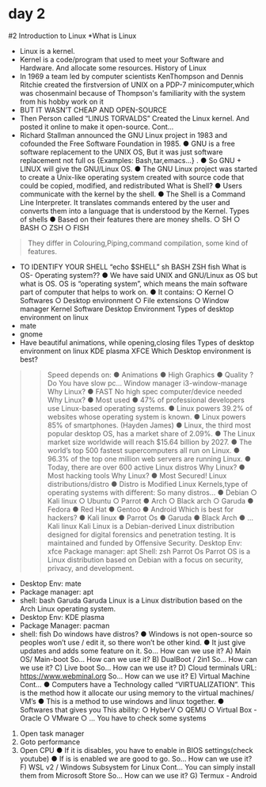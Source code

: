 # day 2
#2 Introduction to Linux
*What is Linux
* Linux is a kernel.
* Kernel is a
code/program that used
to meet your Software
and Hardware. And
allocate some
resources.
History of Linux
* In 1969 a team led by computer scientists KenThompson and Dennis Ritchie created the firstversion of UNIX on a PDP-7 minicomputer,which was chosenmainl because of
Thompson's familiarity with the system from his
hobby work on it
* BUT IT WASN’T CHEAP AND OPEN-SOURCE
* Then Person called “LINUS TORVALDS”
Created the Linux kernel. And posted it online
to make it open-source.
Cont…
* Richard Stallman announced the GNU Linux
project in 1983 and cofounded the Free
Software Foundation in 1985.
● GNU is a free software replacement to the UNIX
OS, But it was just software replacement not full
os {Examples: Bash,tar,emacs…} .
● So GNU + LINUX will give the GNU/Linux OS.
● The GNU Linux project was started to create a
Unix-like operating system created with source
code that could be copied, modified, and
redistributed
What is Shell?
● Users communicate with the
kernel by the shell.
● The Shell is a Command Line
Interpreter. It translates
commands entered by the user
and converts them into a
language that is understood by
the Kernel.
Types of shells
● Based on their features there are money shells.
○ SH
○ BASH
○ ZSH
○ FISH
> They differ in Colouring,Piping,command compilation,
some kind of features.
- TO IDENTIFY YOUR SHELL “echo $SHELL”
sh
BASH
ZSH
fish
What is OS- Operating system??
● We have said UNIX and GNU/Linux as OS but what is OS.
OS is “operating system”, which means the main software
part of computer that helps to work on.
● It contains:
○ Kernel
○ Softwares
○ Desktop environment
○ File extensions
○ Window manager
Kernel
Software
Desktop Environment 
Types of desktop environment on linux
- mate
- gnome
- Have beautiful animations, while opening,closing files
Types of desktop environment on linux
KDE plasma
XFCE
Which Desktop environment is best?
>> Speed depends on:
● Animations
● High Graphics
● Quality
>? Do You have slow pc…
Window manager
i3-window-manage
Why Linux?
● FAST
No high spec computer/device
needed
Why Linux?
● Most used
● 47% of professional developers use Linux-based
operating systems.
● Linux powers 39.2% of websites whose operating
system is known.
● Linux powers 85% of smartphones. (Hayden James)
● Linux, the third most popular desktop OS, has a
market share of 2.09%.
● The Linux market size worldwide will reach $15.64
billion by 2027.
● The world’s top 500 fastest supercomputers all run on
Linux.
● 96.3% of the top one million web servers are running
Linux.
● Today, there are over 600 active Linux distros
Why Linux?
● Most hacking tools
Why Linux?
● Most Secured!
Linux distributions/distro
● Distro is Modified Linux Kernels,type of operating systems with different:
So many distros…
● Debian
○ Kali linux
○ Ubuntu
○ Parrot
● Arch
○ Black
arch
○ Garuda
● Fedora
● Red Hat
● Gentoo
● Android
Which is best for hackers?
● Kali linux
● Parrot Os
● Garuda
● Black Arch
● …
Kali linux
Kali Linux is a Debian-derived Linux distribution designed for
digital forensics and penetration testing. It is maintained and
funded by Offensive Security.
Desktop Env: xfce
Package manager: apt
Shell: zsh
Parrot Os
Parrot OS is a Linux distribution based on Debian with a focus on
security, privacy, and development.
- Desktop Env: mate
- Package manager: apt
- shell: bash
Garuda
Garuda Linux is a Linux distribution based on the Arch Linux operating
system.
- Desktop Env: KDE plasma
- Package Manager: pacman
- shell: fish
Do windows have distros?
● Windows is not open-source so
peoples won’t use / edit it, so there
won’t be other kind.
● It just give updates and adds some
feature on it.
So… How can we use it?
A) Main OS/ Main-boot
So… How can we use it?
B) DualBoot / 2in1
So… How can we use it?
C) Live boot
So… How can we use it?
D) Cloud terminals
URL: https://www.webminal.org
So… How can we use it?
E) Virtual Machine
Cont…
● Computers have a Technology called
“VIRTUALIZATION”. This is the
method how it allocate our using
memory to the virtual machines/ VM’s
● This is a method to use windows and
linux together.
● Softwares that gives you This ability:
○ HyberV
○ QEMU
○ Virtual Box - Oracle
○ VMware
○ …
You have to check some systems
1. Open task manager
2. Goto performance
3. Open CPU
● If it is disables, you have
to enable in BIOS
settings(check youtube)
● If is is enabled we are
good to go.
So… How can we use it?
F) WSL v2 / Windows Subsystem for Linux
Cont…
You can simply install them from Microsoft Store
So… How can we use it?
G) Termux - Android
